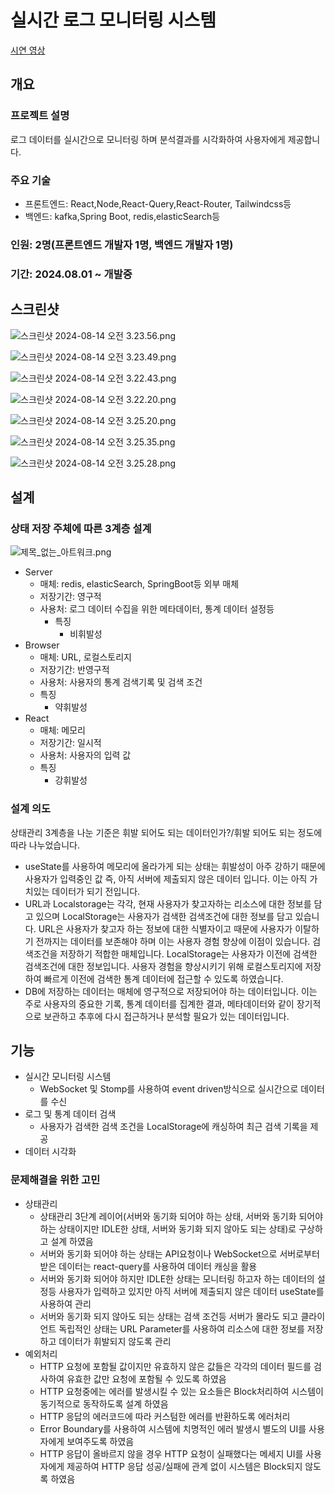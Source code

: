 

# 실시간 로그 모니터링 시스템

[시연 영상](https://www.youtube.com/watch?v=C-HX4pYyJDQ)

## 개요

### 프로젝트 설명

로그 데이터를 실시간으로 모니터링 하며 분석결과를 시각화하여 사용자에게 제공합니다.

### 주요 기술

- 프론트엔드: React,Node,React-Query,React-Router, Tailwindcss등
- 백엔드: kafka,Spring Boot, redis,elasticSearch등

### 인원: 2명(프론트엔드 개발자 1명, 백엔드 개발자 1명)

### 기간: 2024.08.01 ~ 개발중

## 스크린샷

![스크린샷 2024-08-14 오전 3.23.56.png](https://prod-files-secure.s3.us-west-2.amazonaws.com/6230a896-44e2-4d37-8578-4f257f4d8b0b/1add5a81-a5dc-434d-b450-6c6f3dc46523/%E1%84%89%E1%85%B3%E1%84%8F%E1%85%B3%E1%84%85%E1%85%B5%E1%86%AB%E1%84%89%E1%85%A3%E1%86%BA_2024-08-14_%E1%84%8B%E1%85%A9%E1%84%8C%E1%85%A5%E1%86%AB_3.23.56.png)

![스크린샷 2024-08-14 오전 3.23.49.png](https://prod-files-secure.s3.us-west-2.amazonaws.com/6230a896-44e2-4d37-8578-4f257f4d8b0b/87e0781d-d3ba-42e6-bad6-4eb7deb6037b/%E1%84%89%E1%85%B3%E1%84%8F%E1%85%B3%E1%84%85%E1%85%B5%E1%86%AB%E1%84%89%E1%85%A3%E1%86%BA_2024-08-14_%E1%84%8B%E1%85%A9%E1%84%8C%E1%85%A5%E1%86%AB_3.23.49.png)

![스크린샷 2024-08-14 오전 3.22.43.png](https://prod-files-secure.s3.us-west-2.amazonaws.com/6230a896-44e2-4d37-8578-4f257f4d8b0b/c5835b97-120d-43a8-b09c-12d2a463a62a/%E1%84%89%E1%85%B3%E1%84%8F%E1%85%B3%E1%84%85%E1%85%B5%E1%86%AB%E1%84%89%E1%85%A3%E1%86%BA_2024-08-14_%E1%84%8B%E1%85%A9%E1%84%8C%E1%85%A5%E1%86%AB_3.22.43.png)

![스크린샷 2024-08-14 오전 3.22.20.png](https://prod-files-secure.s3.us-west-2.amazonaws.com/6230a896-44e2-4d37-8578-4f257f4d8b0b/83934077-c2d5-4267-bb76-b7a1bbcc2b4a/%E1%84%89%E1%85%B3%E1%84%8F%E1%85%B3%E1%84%85%E1%85%B5%E1%86%AB%E1%84%89%E1%85%A3%E1%86%BA_2024-08-14_%E1%84%8B%E1%85%A9%E1%84%8C%E1%85%A5%E1%86%AB_3.22.20.png)

![스크린샷 2024-08-14 오전 3.25.20.png](https://prod-files-secure.s3.us-west-2.amazonaws.com/6230a896-44e2-4d37-8578-4f257f4d8b0b/edb1d756-c2fe-4418-9dc5-3dbac8c118ba/%E1%84%89%E1%85%B3%E1%84%8F%E1%85%B3%E1%84%85%E1%85%B5%E1%86%AB%E1%84%89%E1%85%A3%E1%86%BA_2024-08-14_%E1%84%8B%E1%85%A9%E1%84%8C%E1%85%A5%E1%86%AB_3.25.20.png)

![스크린샷 2024-08-14 오전 3.25.35.png](https://prod-files-secure.s3.us-west-2.amazonaws.com/6230a896-44e2-4d37-8578-4f257f4d8b0b/e333afb5-e89a-4d15-9319-e3a6bc6cca6c/%E1%84%89%E1%85%B3%E1%84%8F%E1%85%B3%E1%84%85%E1%85%B5%E1%86%AB%E1%84%89%E1%85%A3%E1%86%BA_2024-08-14_%E1%84%8B%E1%85%A9%E1%84%8C%E1%85%A5%E1%86%AB_3.25.35.png)

![스크린샷 2024-08-14 오전 3.25.28.png](https://prod-files-secure.s3.us-west-2.amazonaws.com/6230a896-44e2-4d37-8578-4f257f4d8b0b/14ae0396-42a9-48fd-a8be-dd621c399324/%E1%84%89%E1%85%B3%E1%84%8F%E1%85%B3%E1%84%85%E1%85%B5%E1%86%AB%E1%84%89%E1%85%A3%E1%86%BA_2024-08-14_%E1%84%8B%E1%85%A9%E1%84%8C%E1%85%A5%E1%86%AB_3.25.28.png)

## 설계

### 상태 저장 주체에 따른 3계층 설계

![제목_없는_아트워크.png](https://prod-files-secure.s3.us-west-2.amazonaws.com/6230a896-44e2-4d37-8578-4f257f4d8b0b/c01f400b-80aa-40f3-a7de-dde7135ed492/%E1%84%8C%E1%85%A6%E1%84%86%E1%85%A9%E1%86%A8_%E1%84%8B%E1%85%A5%E1%86%B9%E1%84%82%E1%85%B3%E1%86%AB_%E1%84%8B%E1%85%A1%E1%84%90%E1%85%B3%E1%84%8B%E1%85%AF%E1%84%8F%E1%85%B3.png)

- Server
    - 매체: redis, elasticSearch, SpringBoot등 외부 매체
    - 저장기간: 영구적
    - 사용처: 로그 데이터 수집을 위한 메타데이터, 통계 데이터 설정등
        - 특징
            - 비휘발성
- Browser
    - 매체: URL, 로컬스토리지
    - 저장기간: 반영구적
    - 사용처: 사용자의 통계 검색기록 및 검색 조건
    - 특징
        - 약휘발성
- React
    - 매체: 메모리
    - 저장기간: 일시적
    - 사용처: 사용자의 입력 값
    - 특징
        - 강휘발성

### 설계 의도

상태관리 3계층을 나눈 기준은 휘발 되어도 되는 데이터인가?/휘발 되어도 되는 정도에 따라 나누었습니다.

- useState를 사용하여 메모리에 올라가게 되는 상태는 휘발성이 아주 강하기 때문에 사용자가 입력중인 값 즉, 아직 서버에 제출되지 않은 데이터 입니다. 이는 아직 가치있는 데이터가 되기 전입니다.
- URL과 Localstorage는 각각, 현재 사용자가 찾고자하는 리소스에 대한 정보를 담고 있으며 LocalStorage는 사용자가 검색한 검색조건에 대한 정보를 담고 있습니다. URL은 사용자가 찾고자 하는 정보에 대한 식별자이고 때문에 사용자가 이탈하기 전까지는 데이터를 보존해야 하며 이는 사용자 경험 향상에 이점이 있습니다. 검색조건을 저장하기 적합한 매체입니다. LocalStorage는 사용자가 이전에 검색한 검색조건에 대한 정보입니다. 사용자 경험을 향상시키기 위해 로컬스토리지에 저장하여 빠르게 이전에 검색한 통계 데이터에 접근할 수 있도록 하였습니다.
- DB에 저장하는 데이터는 매체에 영구적으로 저장되어야 하는 데이터입니다. 이는 주로 사용자의 중요한 기록, 통계 데이터를 집계한 결과, 메타데이터와 같이 장기적으로 보관하고 추후에 다시 접근하거나 분석할 필요가 있는 데이터입니다.

## 기능

- 실시간 모니터링 시스템
    - WebSocket 및 Stomp를 사용하여 event driven방식으로 실시간으로 데이터를 수신
- 로그 및 통계 데이터 검색
    - 사용자가 검색한 검색 조건을 LocalStorage에 캐싱하여 최근 검색 기록을 제공
- 데이터 시각화

### 문제해결을 위한 고민

- 상태관리
    - 상태관리 3단계 레이어(서버와 동기화 되어야 하는 상태, 서버와 동기화 되어야 하는 상태이지만 IDLE한 상태, 서버와 동기화 되지 않아도 되는 상태)로 구상하고 설계 하였음
    - 서버와 동기화 되어야 하는 상태는 API요청이나 WebSocket으로 서버로부터 받은 데이터는 react-query를 사용하여 데이터 캐싱을 활용
    - 서버와 동기화 되어야 하지만 IDLE한 상태는 모니터링 하고자 하는 데이터의 설정등 사용자가 입력하고 있지만 아직 서버에 제출되지 않은 데이터 useState를 사용하여 관리
    - 서버와 동기화 되지 않아도 되는 상태는 검색 조건등 서버가 몰라도 되고 클라이언트 독립적인 상태는 URL Parameter를 사용하여 리소스에 대한 정보를 저장하고 데이터가 휘발되지 않도록 관리
- 예외처리
    - HTTP 요청에 포함될 값이지만 유효하지 않은 값들은 각각의 데이터 필드를 검사하여 유효한 값만 요청에 포함될 수 있도록 하였음
    - HTTP 요청중에는 에러를 발생시킬 수 있는 요소들은 Block처리하여 시스템이 동기적으로 동작하도록 설계 하였음
    - HTTP 응답의 에러코드에 따라 커스텀한 에러를 반환하도록 에러처리
    - Error Boundary를 사용하여 시스템에 치명적인 에러 발생시 별도의 UI를 사용자에게 보여주도록 하였음
    - HTTP 응답이 올바르지 않을 경우 HTTP 요청이 실패했다는 메세지 UI를 사용자에게 제공하여 HTTP 응답 성공/실패에 관계 없이 시스템은 Block되지 않도록 하였음
